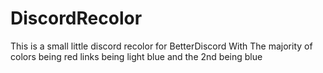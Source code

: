 # DiscordRecolor
This is a small little discord recolor for BetterDiscord With The majority of colors being red links being light blue and the 2nd being blue

